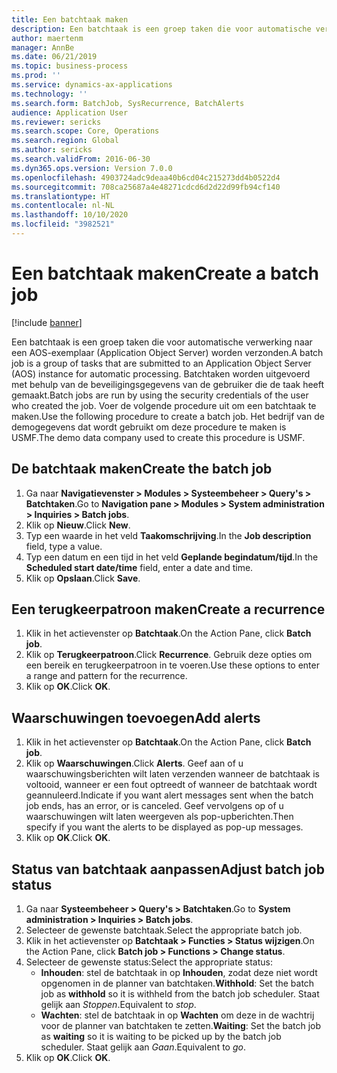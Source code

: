 ```yaml
---
title: Een batchtaak maken
description: Een batchtaak is een groep taken die voor automatische verwerking naar een AOS-exemplaar (Application Object Server) worden verzonden.
author: maertenm
manager: AnnBe
ms.date: 06/21/2019
ms.topic: business-process
ms.prod: ''
ms.service: dynamics-ax-applications
ms.technology: ''
ms.search.form: BatchJob, SysRecurrence, BatchAlerts
audience: Application User
ms.reviewer: sericks
ms.search.scope: Core, Operations
ms.search.region: Global
ms.author: sericks
ms.search.validFrom: 2016-06-30
ms.dyn365.ops.version: Version 7.0.0
ms.openlocfilehash: 4903724adc9deaa40b6cd04c215273dd4b0522d4
ms.sourcegitcommit: 708ca25687a4e48271cdcd6d2d22d99fb94cf140
ms.translationtype: HT
ms.contentlocale: nl-NL
ms.lasthandoff: 10/10/2020
ms.locfileid: "3982521"
---
```

# <a name="create-a-batch-job"></a><span data-ttu-id="b0d3b-103">Een batchtaak maken</span><span class="sxs-lookup"><span data-stu-id="b0d3b-103">Create a batch job</span></span>

[!include [banner](../../includes/banner.md)]

<span data-ttu-id="b0d3b-104">Een batchtaak is een groep taken die voor automatische verwerking naar een AOS-exemplaar (Application Object Server) worden verzonden.</span><span class="sxs-lookup"><span data-stu-id="b0d3b-104">A batch job is a group of tasks that are submitted to an Application Object Server (AOS) instance for automatic processing.</span></span> <span data-ttu-id="b0d3b-105">Batchtaken worden uitgevoerd met behulp van de beveiligingsgegevens van de gebruiker die de taak heeft gemaakt.</span><span class="sxs-lookup"><span data-stu-id="b0d3b-105">Batch jobs are run by using the security credentials of the user who created the job.</span></span> <span data-ttu-id="b0d3b-106">Voer de volgende procedure uit om een batchtaak te maken.</span><span class="sxs-lookup"><span data-stu-id="b0d3b-106">Use the following procedure to create a batch job.</span></span> <span data-ttu-id="b0d3b-107">Het bedrijf van de demogegevens dat wordt gebruikt om deze procedure te maken is USMF.</span><span class="sxs-lookup"><span data-stu-id="b0d3b-107">The demo data company used to create this procedure is USMF.</span></span>


## <a name="create-the-batch-job"></a><span data-ttu-id="b0d3b-108">De batchtaak maken</span><span class="sxs-lookup"><span data-stu-id="b0d3b-108">Create the batch job</span></span>
1. <span data-ttu-id="b0d3b-109">Ga naar **Navigatievenster > Modules > Systeembeheer > Query's > Batchtaken**.</span><span class="sxs-lookup"><span data-stu-id="b0d3b-109">Go to **Navigation pane > Modules > System administration > Inquiries > Batch jobs**.</span></span>
2. <span data-ttu-id="b0d3b-110">Klik op **Nieuw**.</span><span class="sxs-lookup"><span data-stu-id="b0d3b-110">Click **New**.</span></span>
3. <span data-ttu-id="b0d3b-111">Typ een waarde in het veld **Taakomschrijving**.</span><span class="sxs-lookup"><span data-stu-id="b0d3b-111">In the **Job description** field, type a value.</span></span>
4. <span data-ttu-id="b0d3b-112">Typ een datum en een tijd in het veld **Geplande begindatum/tijd**.</span><span class="sxs-lookup"><span data-stu-id="b0d3b-112">In the **Scheduled start date/time** field, enter a date and time.</span></span>
5. <span data-ttu-id="b0d3b-113">Klik op **Opslaan**.</span><span class="sxs-lookup"><span data-stu-id="b0d3b-113">Click **Save**.</span></span>

## <a name="create-a-recurrence"></a><span data-ttu-id="b0d3b-114">Een terugkeerpatroon maken</span><span class="sxs-lookup"><span data-stu-id="b0d3b-114">Create a recurrence</span></span>
1. <span data-ttu-id="b0d3b-115">Klik in het actievenster op **Batchtaak**.</span><span class="sxs-lookup"><span data-stu-id="b0d3b-115">On the Action Pane, click **Batch job**.</span></span>
2. <span data-ttu-id="b0d3b-116">Klik op **Terugkeerpatroon**.</span><span class="sxs-lookup"><span data-stu-id="b0d3b-116">Click **Recurrence**.</span></span> <span data-ttu-id="b0d3b-117">Gebruik deze opties om een bereik en terugkeerpatroon in te voeren.</span><span class="sxs-lookup"><span data-stu-id="b0d3b-117">Use these options to enter a range and pattern for the recurrence.</span></span>  
3. <span data-ttu-id="b0d3b-118">Klik op **OK**.</span><span class="sxs-lookup"><span data-stu-id="b0d3b-118">Click **OK**.</span></span>

## <a name="add-alerts"></a><span data-ttu-id="b0d3b-119">Waarschuwingen toevoegen</span><span class="sxs-lookup"><span data-stu-id="b0d3b-119">Add alerts</span></span>
1. <span data-ttu-id="b0d3b-120">Klik in het actievenster op **Batchtaak**.</span><span class="sxs-lookup"><span data-stu-id="b0d3b-120">On the Action Pane, click **Batch job**.</span></span>
2. <span data-ttu-id="b0d3b-121">Klik op **Waarschuwingen**.</span><span class="sxs-lookup"><span data-stu-id="b0d3b-121">Click **Alerts**.</span></span> <span data-ttu-id="b0d3b-122">Geef aan of u waarschuwingsberichten wilt laten verzenden wanneer de batchtaak is voltooid, wanneer er een fout optreedt of wanneer de batchtaak wordt geannuleerd.</span><span class="sxs-lookup"><span data-stu-id="b0d3b-122">Indicate if you want alert messages sent when the batch job ends, has an error, or is canceled.</span></span> <span data-ttu-id="b0d3b-123">Geef vervolgens op of u waarschuwingen wilt laten weergeven als pop-upberichten.</span><span class="sxs-lookup"><span data-stu-id="b0d3b-123">Then specify if you want the alerts to be displayed as pop-up messages.</span></span>   
3. <span data-ttu-id="b0d3b-124">Klik op **OK**.</span><span class="sxs-lookup"><span data-stu-id="b0d3b-124">Click **OK**.</span></span>

## <a name="adjust-batch-job-status"></a><span data-ttu-id="b0d3b-125">Status van batchtaak aanpassen</span><span class="sxs-lookup"><span data-stu-id="b0d3b-125">Adjust batch job status</span></span>
1. <span data-ttu-id="b0d3b-126">Ga naar **Systeembeheer > Query's > Batchtaken**.</span><span class="sxs-lookup"><span data-stu-id="b0d3b-126">Go to **System administration > Inquiries > Batch jobs**.</span></span>
2. <span data-ttu-id="b0d3b-127">Selecteer de gewenste batchtaak.</span><span class="sxs-lookup"><span data-stu-id="b0d3b-127">Select the appropriate batch job.</span></span>
3. <span data-ttu-id="b0d3b-128">Klik in het actievenster op **Batchtaak > Functies > Status wijzigen**.</span><span class="sxs-lookup"><span data-stu-id="b0d3b-128">On the Action Pane, click **Batch job > Functions > Change status**.</span></span>
4. <span data-ttu-id="b0d3b-129">Selecteer de gewenste status:</span><span class="sxs-lookup"><span data-stu-id="b0d3b-129">Select the appropriate status:</span></span>
    - <span data-ttu-id="b0d3b-130">**Inhouden**: stel de batchtaak in op **Inhouden**, zodat deze niet wordt opgenomen in de planner van batchtaken.</span><span class="sxs-lookup"><span data-stu-id="b0d3b-130">**Withhold**: Set the batch job as **withhold** so it is withheld from the batch job scheduler.</span></span> <span data-ttu-id="b0d3b-131">Staat gelijk aan *Stoppen*.</span><span class="sxs-lookup"><span data-stu-id="b0d3b-131">Equivalent to *stop*.</span></span>
    - <span data-ttu-id="b0d3b-132">**Wachten**: stel de batchtaak in op **Wachten** om deze in de wachtrij voor de planner van batchtaken te zetten.</span><span class="sxs-lookup"><span data-stu-id="b0d3b-132">**Waiting**: Set the batch job as **waiting** so it is waiting to be picked up by the batch job scheduler.</span></span> <span data-ttu-id="b0d3b-133">Staat gelijk aan *Gaan*.</span><span class="sxs-lookup"><span data-stu-id="b0d3b-133">Equivalent to *go*.</span></span>
5. <span data-ttu-id="b0d3b-134">Klik op **OK**.</span><span class="sxs-lookup"><span data-stu-id="b0d3b-134">Click **OK**.</span></span>
